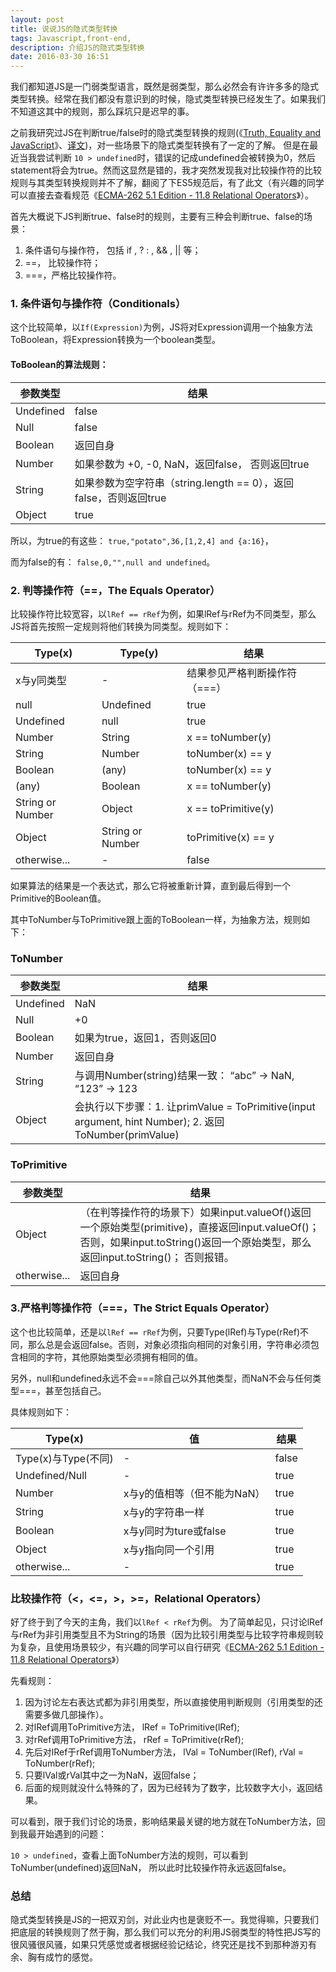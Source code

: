 ```yaml
---
layout: post
title: 说说JS的隐式类型转换
tags: Javascript,front-end,
description: 介绍JS的隐式类型转换
date: 2016-03-30 16:51
---
```

我们都知道JS是一门弱类型语言，既然是弱类型，那么必然会有许许多多的隐式类型转换。经常在我们都没有意识到的时候，隐式类型转换已经发生了。如果我们不知道这其中的规则，那么踩坑只是迟早的事。

  之前我研究过JS在判断true/false时的隐式类型转换的规则(《[Truth, Equality and JavaScript](https://javascriptweblog.wordpress.com/2011/02/07/truth-equality-and-javascript/)》、[译文](http://xiaoyuze88.github.io/blog/2013/04/13/JS%E4%B8%AD%E7%9A%84%E5%88%A4%E6%96%AD%E4%B8%BA%E7%9C%9F%E4%B8%8E%E7%9B%B8%E7%AD%89%EF%BC%88Truth,%20Equalit%20and%20JavaScript%EF%BC%89/))，对一些场景下的隐式类型转换有了一定的了解。
但是在最近当我尝试判断 `10 > undefined`时，错误的记成undefined会被转换为0，然后statement将会为true。然而这显然是错的，我才突然发现我对比较操作符的比较规则与其类型转换规则并不了解，翻阅了下ES5规范后，有了此文（有兴趣的同学可以直接去查看规范《[ECMA-262 5.1 Edition - 11.8 Relational Operators](http://www.ecma-international.org/ecma-262/5.1/#sec-11.8)》）。

<!--more-->

首先大概说下JS判断true、false时的规则，主要有三种会判断true、false的场景：

1. 条件语句与操作符， 包括 if , ? : , && , || 等；
2. ==， 比较操作符；
3. ===，严格比较操作符。

### 1. 条件语句与操作符（Conditionals）

这个比较简单，以`If(Expression)`为例，JS将对Expression调用一个抽象方法ToBoolean，将Expression转换为一个boolean类型。

#### ToBoolean的算法规则：

| 参数类型 |结果  |
| -------- | ------------ |
| Undefined| false  |
| Null     | false  |
| Boolean  | 返回自身|
| Number   | 如果参数为 +0, -0, NaN，返回false， 否则返回true  |
| String   | 如果参数为空字符串（string.length == 0），返回false，否则返回true  |
| Object   | true  |

所以，为true的有这些： `true,"potato",36,[1,2,4] and {a:16}`，

而为false的有： `false,0,"",null and undefined`。

### 2. 判等操作符（==，The Equals Operator）

比较操作符比较宽容，以`lRef == rRef`为例，如果lRef与rRef为不同类型，那么JS将首先按照一定规则将他们转换为同类型。规则如下：

| Type(x)           | Type(y)          | 结果                      |
| ----------------- | ---------------- | ------------------------- |
| x与y同类型         |  -               | 结果参见严格判断操作符（===） |
| null              | Undefined        | true                      |
| Undefined         | null             | true                      |
| Number            | String           | x == toNumber(y)          |
| String            | Number           | toNumber(x) == y          |
| Boolean           | (any)            | toNumber(x) == y          |
| (any)             | Boolean          | x == toNumber(y)          |
| String or Number  | Object           | x == toPrimitive(y)       |
| Object            | String or Number | toPrimitive(x) == y       |
| otherwise...      | -                | false                     |


如果算法的结果是一个表达式，那么它将被重新计算，直到最后得到一个Primitive的Boolean值。

其中ToNumber与ToPrimitive跟上面的ToBoolean一样，为抽象方法，规则如下：

### ToNumber
| 参数类型  | 结果  |
| -------- | ------------ |
| Undefined| NaN   |
| Null     | +0  |
| Boolean  | 如果为true，返回1，否则返回0  |
| Number   | 返回自身  |
| String   | 与调用Number(string)结果一致： “abc” -> NaN, “123” -> 123  |
| Object   | 会执行以下步骤：1. 让primValue = ToPrimitive(input argument, hint Number); 2. 返回ToNumber(primValue)  |

### ToPrimitive
| 参数类型       | 结果  |
| ------------- | ------------ |
| Object        |（在判等操作符的场景下）如果input.valueOf()返回一个原始类型(primitive)，直接返回input.valueOf()；否则，如果input.toString()返回一个原始类型，那么返回input.toString()； 否则报错。 |
| otherwise...  | 返回自身 |

### 3.严格判等操作符（===，The Strict Equals Operator）

这个也比较简单，还是以`lRef == rRef`为例，只要Type(lRef)与Type(rRef)不同，那么总是会返回false。否则，对象必须指向相同的对象引用，字符串必须包含相同的字符，其他原始类型必须拥有相同的值。

另外，null和undefined永远不会===除自己以外其他类型，而NaN不会与任何类型===，甚至包括自己。

具体规则如下：

| Type(x)            |                     值  | 结果 |
| ------------------ | ----------------------- | --- |
| Type(x)与Type(不同) | -                       |false|
| Undefined/Null     | -                       | true |
| Number             | x与y的值相等（但不能为NaN）| true|
| String             | x与y的字符串一样          |true|
| Boolean            | x与y同时为ture或false    |true|
| Object             | x与y指向同一个引用        |true|
| otherwise...       | -                       |true|

### 比较操作符（<，<=，>，>=，Relational Operators）

好了终于到了今天的主角，我们以`lRef < rRef`为例。 为了简单起见，只讨论lRef与rRef为非引用类型且不为String的场景（因为比较引用类型与比较字符串规则较为复杂，且使用场景较少，有兴趣的同学可以自行研究《[ECMA-262 5.1 Edition - 11.8 Relational Operators](http://www.ecma-international.org/ecma-262/5.1/#sec-11.8)》）

先看规则：

1. 因为讨论左右表达式都为非引用类型，所以直接使用判断规则（引用类型的还需要多做几部操作）。
3. 对lRef调用ToPrimitive方法， lRef = ToPrimitive(lRef);
4. 对rRef调用ToPrimitive方法， rRef = ToPrimitive(rRef);
5. 先后对lRef于rRef调用ToNumber方法， lVal = ToNumber(lRef), rVal = ToNumber(rRef);
6. 只要lVal或rVal其中之一为NaN，返回false；
7. 后面的规则就没什么特殊的了，因为已经转为了数字，比较数字大小，返回结果。

可以看到，限于我们讨论的场景，影响结果最关键的地方就在ToNumber方法，回到我最开始遇到的问题：

`10 > undefined`，查看上面ToNumber方法的规则，可以看到ToNumber(undefined)返回NaN， 所以此时比较操作符永远返回false。

### 总结

隐式类型转换是JS的一把双刃剑，对此业内也是褒贬不一。我觉得嘛，只要我们把底层的转换规则了然于胸，那么我们可以充分的利用JS弱类型的特性把JS写的很风骚很风骚，如果只凭感觉或者根据经验记结论，终究还是找不到那种游刃有余、胸有成竹的感觉。